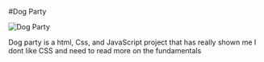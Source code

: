 #Dog Party

![Dog Party](users/edwardcheatham/dog-party/dog-party-assets/images/DogParty.png)


Dog party is a html, Css, and JavaScript project that has really shown me I dont like CSS and need to read more on the fundamentals 
